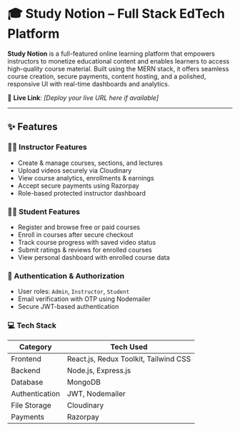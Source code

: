 # 🎓 Study Notion – Full Stack EdTech Platform

**Study Notion** is a full-featured online learning platform that empowers instructors to monetize educational content and enables learners to access high-quality course material. Built using the MERN stack, it offers seamless course creation, secure payments, content hosting, and a polished, responsive UI with real-time dashboards and analytics.

🔗 **Live Link**: _[Deploy your live URL here if available]_

---

## ✨ Features

### 👨‍🏫 Instructor Features
- Create & manage courses, sections, and lectures
- Upload videos securely via Cloudinary
- View course analytics, enrollments & earnings
- Accept secure payments using Razorpay
- Role-based protected instructor dashboard

### 👨‍🎓 Student Features
- Register and browse free or paid courses
- Enroll in courses after secure checkout
- Track course progress with saved video status
- Submit ratings & reviews for enrolled courses
- View personal dashboard with enrolled course data

### 🔐 Authentication & Authorization
- User roles: `Admin`, `Instructor`, `Student`
- Email verification with OTP using Nodemailer
- Secure JWT-based authentication

### 💻 Tech Stack
| Category       | Tech Used                          |
|----------------|------------------------------------|
| Frontend       | React.js, Redux Toolkit, Tailwind CSS |
| Backend        | Node.js, Express.js                |
| Database       | MongoDB                            |
| Authentication | JWT, Nodemailer                    |
| File Storage   | Cloudinary                         |
| Payments       | Razorpay                           |
